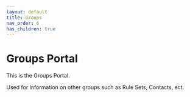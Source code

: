 ```yaml
---
layout: default
title: Groups
nav_order: 6
has_children: true
---
```


# Groups Portal

This is the Groups Portal.

Used for Information on other groups such as Rule Sets, Contacts, ect.
